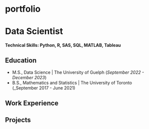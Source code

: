 # portfolio

# Data Scientist

#### Technical Skills: Python, R, SAS, SQL, MATLAB, Tableau

## Education
- M.S., Data Science | The University of Guelph (_September 2022 - December 2023_)
- B.S., Mathematics and Statistics | The University of Toronto (_September 2017 - June 2021)

## Work Experience



## Projects

